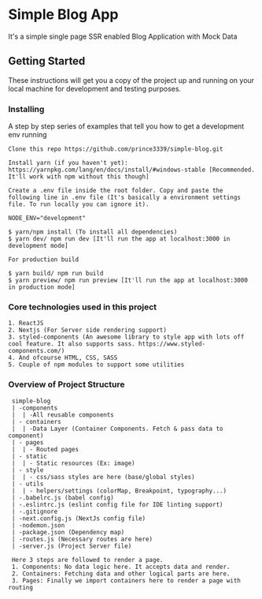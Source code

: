 # Simple Blog App

It's a simple single page SSR enabled Blog Application with Mock Data

## Getting Started

These instructions will get you a copy of the project up and running on your local machine for development and testing purposes.

### Installing

A step by step series of examples that tell you how to get a development env running

```
Clone this repo https://github.com/prince3339/simple-blog.git

Install yarn (if you haven't yet): https://yarnpkg.com/lang/en/docs/install/#windows-stable [Recommended. It'll work with npm without this though]

Create a .env file inside the root folder. Copy and paste the following line in .env file (It's basically a environment settings file. To run locally you can ignore it).

NODE_ENV="development"

$ yarn/npm install (To install all dependencies)
$ yarn dev/ npm run dev [It'll run the app at localhost:3000 in development mode]

For production build

$ yarn build/ npm run build
$ yarn preview/ npm run preview [It'll run the app at localhost:3000 in production mode]

```

### Core technologies used in this project

```
1. ReactJS
2. Nextjs (For Server side rendering support)
3. styled-components (An awesome library to style app with lots off cool feature. It also supports sass. https://www.styled-components.com/)
4. And ofcourse HTML, CSS, SASS
5. Couple of npm modules to support some utilities
```

### Overview of Project Structure

```
 simple-blog
 | -components
 |  | -All reusable components
 | - containers
 |  | -Data Layer (Container Components. Fetch & pass data to component)
 | - pages
 |  | - Routed pages
 | - static
 |  | - Static resources (Ex: image)
 | - style
 |  | - css/sass styles are here (base/global styles)
 | - utils
 |  | - helpers/settings (colorMap, Breakpoint, typography...)
 | -.babelrc.js (babel config)
 | -.eslintrc.js (eslint config file for IDE linting support)
 | -.gitignore
 | -next.config.js (NextJs config file)
 | -nodemon.json
 | -package.json (Dependency map)
 | -routes.js (Necessary routes are here)
 | -server.js (Project Server file)
 
 Here 3 steps are followed to render a page. 
 1. Components: No data logic here. It accepts data and render.
 2. Containers: Fetching data and other logical parts are here.
 3. Pages: Finally we import containers here to render a page with routing
 
```
